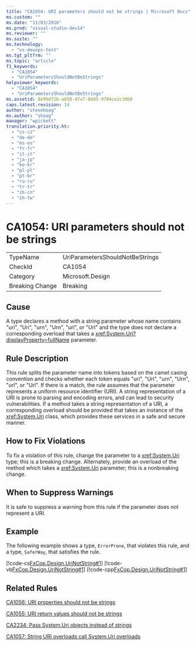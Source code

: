 ```yaml
---
title: "CA1054: URI parameters should not be strings | Microsoft Docs"
ms.custom: ""
ms.date: "11/03/2016"
ms.prod: "visual-studio-dev14"
ms.reviewer: ""
ms.suite: ""
ms.technology: 
  - "vs-devops-test"
ms.tgt_pltfrm: ""
ms.topic: "article"
f1_keywords: 
  - "CA1054"
  - "UriParametersShouldNotBeStrings"
helpviewer_keywords: 
  - "CA1054"
  - "UriParametersShouldNotBeStrings"
ms.assetid: 8e99d72b-a658-47a7-8dd5-9784ce2c30b8
caps.latest.revision: 14
author: "stevehoag"
ms.author: "shoag"
manager: "wpickett"
translation.priority.ht: 
  - "cs-cz"
  - "de-de"
  - "es-es"
  - "fr-fr"
  - "it-it"
  - "ja-jp"
  - "ko-kr"
  - "pl-pl"
  - "pt-br"
  - "ru-ru"
  - "tr-tr"
  - "zh-cn"
  - "zh-tw"
---
```

# CA1054: URI parameters should not be strings
|||  
|-|-|  
|TypeName|UriParametersShouldNotBeStrings|  
|CheckId|CA1054|  
|Category|Microsoft.Design|  
|Breaking Change|Breaking|  
  
## Cause  
 A type declares a method with a string parameter whose name contains "uri", "Uri", "urn", "Urn", "url", or "Url" and the type does not declare a corresponding overload that takes a <xref:System.Uri?displayProperty=fullName> parameter.  
  
## Rule Description  
 This rule splits the parameter name into tokens based on the camel casing convention and checks whether each token equals "uri", "Uri", "urn", "Urn", "url", or "Url". If there is a match, the rule assumes that the parameter represents a uniform resource identifier (URI). A string representation of a URI is prone to parsing and encoding errors, and can lead to security vulnerabilities. If a method takes a string representation of a URI, a corresponding overload should be provided that takes an instance of the <xref:System.Uri> class, which provides these services in a safe and secure manner.  
  
## How to Fix Violations  
 To fix a violation of this rule, change the parameter to a <xref:System.Uri> type; this is a breaking change. Alternately, provide an overload of the method which takes a <xref:System.Uri> parameter; this is a nonbreaking change.  
  
## When to Suppress Warnings  
 It is safe to suppress a warning from this rule if the parameter does not represent a URI.  
  
## Example  
 The following example shows a type, `ErrorProne`, that violates this rule, and a type, `SaferWay`, that satisfies the rule.  
  
 [!code-cs[FxCop.Design.UriNotString#1](../code-quality/codesnippet/CSharp/ca1054-uri-parameters-should-not-be-strings_1.cs)]
 [!code-vb[FxCop.Design.UriNotString#1](../code-quality/codesnippet/VisualBasic/ca1054-uri-parameters-should-not-be-strings_1.vb)]
 [!code-cpp[FxCop.Design.UriNotString#1](../code-quality/codesnippet/CPP/ca1054-uri-parameters-should-not-be-strings_1.cpp)]  
  
## Related Rules  
 [CA1056: URI properties should not be strings](../code-quality/ca1056-uri-properties-should-not-be-strings.md)  
  
 [CA1055: URI return values should not be strings](../code-quality/ca1055-uri-return-values-should-not-be-strings.md)  
  
 [CA2234: Pass System.Uri objects instead of strings](../code-quality/ca2234-pass-system-uri-objects-instead-of-strings.md)  
  
 [CA1057: String URI overloads call System.Uri overloads](../code-quality/ca1057-string-uri-overloads-call-system-uri-overloads.md)